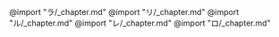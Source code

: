 @import "ラ/_chapter.md"
@import "リ/_chapter.md"
@import "ル/_chapter.md"
@import "レ/_chapter.md"
@import "ロ/_chapter.md"
